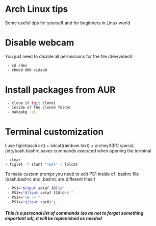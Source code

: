 # Arch Linux tips

Some useful tips for yourself and for beginners in Linux world

# Disable webcam 
You just need to disable all permissions for the file /dev/video0
```sh
 - cd /dev
 - chmod 000 video0
```
  

# Install packages from AUR
```sh
 - clone it (git clone)
 - inside of the cloned folder
 - makepkg -si
```
  
  
# Terminal customization
   I use figlet(ascii art) + lolcat(rainbow text) + archey3(PC specs). /etc/bash.bashrc saves commands executed when opening the terminal
   ```sh
 - clear
 - figlet -f slant "TEXT" | lolcat 
   ````
  To make custom prompt you need to edit PS1 inside of .bashrc file (bash.bashrc and .bashrc are different files!)
```sh
 - PS1="$(tput setaf 10)\u"
 - PS1+="$(tput setaf 118)@\h "
 - PS1+="\W -> "
 - PS1+="$(tput sgr0)";
   ````
  
 
#### _This is a personal list of commands (so as not to forget something important xd), it will be replenished as needed_
